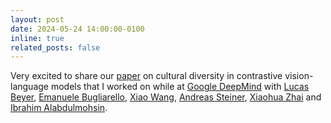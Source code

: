 ```yaml
---
layout: post
date: 2024-05-24 14:00:00-0100
inline: true
related_posts: false
---
```


Very excited to share our [paper](https://arxiv.org/abs/2405.13777) on cultural diversity in contrastive vision-language models that I worked on while at [Google DeepMind](https://deepmind.google/) with [Lucas Beyer](http://lucasb.eyer.be/), [Emanuele Bugliarello](https://e-bug.github.io/), [Xiao Wang](https://x.com/brainshawn), [Andreas Steiner](https://x.com/AndreasPSteiner), [Xiaohua Zhai](https://sites.google.com/view/xzhai) and [Ibrahim Alabdulmohsin](https://ibomohsin.github.io/).
